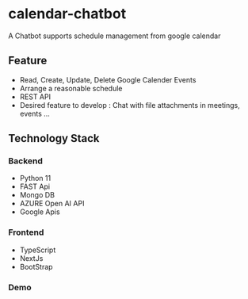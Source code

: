 # calendar-chatbot
A Chatbot supports schedule management from google calendar
## Feature
- Read, Create, Update, Delete Google Calender Events
- Arrange a reasonable schedule
- REST API
- Desired feature to develop : Chat with file attachments in meetings, events ...
## Technology Stack
### Backend
- Python 11
- FAST Api
- Mongo DB
- AZURE Open AI API
- Google Apis
### Frontend
- TypeScript
- NextJs
- BootStrap
### Demo
